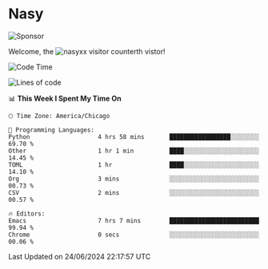 # Nasy

<!--
<p align="center">
<img height="200" src="https://github-readme-stats.vercel.app/api?username=nasyxx&count_private=true&show_icons=true&theme=dracula&include_all_commits=true"/>
<img height="200" src="https://github-readme-stats.vercel.app/api/top-langs/?username=nasyxx&theme=dracula&hide=html,jupyter+notebook&count_private=true&show_icons=true"/>
</p>

  
----------------
-->

![Sponsor](https://img.shields.io/static/v1.svg?label=Sponsor&message=%E2%9D%A4&logo=GitHub&style=flat&color=pink)
 
Welcome, the ![nasyxx visitor counter](https://count.getloli.com/get/@nasyxx?theme=rule34)th vistor!
 
<!--START_SECTION:waka-->
![Code Time](http://img.shields.io/badge/Code%20Time-4%2C527%20hrs%2015%20mins-blue)

![Lines of code](https://img.shields.io/badge/From%20Hello%20World%20I%27ve%20Written-6.3%20million%20lines%20of%20code-blue)

📊 **This Week I Spent My Time On** 

```text
🕑︎ Time Zone: America/Chicago

💬 Programming Languages: 
Python                   4 hrs 58 mins       █████████████████░░░░░░░░   69.70 % 
Other                    1 hr 1 min          ████░░░░░░░░░░░░░░░░░░░░░   14.45 % 
TOML                     1 hr                ████░░░░░░░░░░░░░░░░░░░░░   14.10 % 
Org                      3 mins              ░░░░░░░░░░░░░░░░░░░░░░░░░   00.73 % 
CSV                      2 mins              ░░░░░░░░░░░░░░░░░░░░░░░░░   00.57 % 

🔥 Editors: 
Emacs                    7 hrs 7 mins        █████████████████████████   99.94 % 
Chrome                   0 secs              ░░░░░░░░░░░░░░░░░░░░░░░░░   00.06 % 
```


 Last Updated on 24/06/2024 22:17:57 UTC
<!--END_SECTION:waka-->

<!-- ![visitors](https://visitor-badge.laobi.icu/badge?page_id=nasyxx.nasyxx) -->
